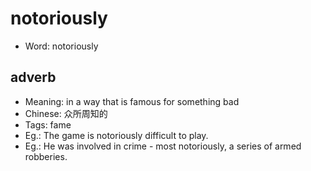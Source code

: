 # notoriously

- Word: notoriously

## adverb

- Meaning: in a way that is famous for something bad
- Chinese: 众所周知的
- Tags: fame
- Eg.: The game is notoriously difficult to play.
- Eg.: He was involved in crime - most notoriously, a series of armed robberies.

